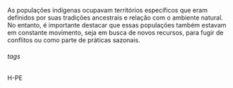 
As populações indígenas ocupavam territórios específicos que eram definidos por suas tradições ancestrais e relação com o ambiente natural. No entanto, é importante destacar que essas populações também estavam em constante movimento, seja em busca de novos recursos, para fugir de conflitos ou como parte de práticas sazonais. 

###### tags 
H-PE